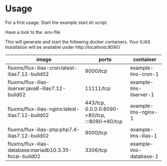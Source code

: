# Usage
For a first usage. Start the example start.sh script.

Have a look to the .env-file

This will generate and start the following docker containers. Your ILIAS Installation will be available under http://localhost:8090/ 

| **image**                                               | **ports** | **container**          |
|---------------------------------------------------------|------------------------------------------------|------------------------|
| fluxms/flux-ilias-cron:latest-ilias7.12-build02         | 9000/tcp                                       | example-lms-cron-1     |
| fluxms/flux-ilias-ilserver:java8-ilias7.12-build02      | 11111/tcp                                      | example-lms-ilserver-1 |
| fluxms/flux-ilias-nginx:latest-ilias7.12-build02        | 443/tcp, 0.0.0.0:8090->80/tcp, :::8090->80/tcp | example-lms-nginx-1    |
| fluxms/flux-ilias-php:php7.4-ilias7.12-build02          | 9000/tcp                                       | example-lms-ilias-1    |
| fluxms/flux-ilias-database:mariadb10.3.35-focal-build02 | 3306/tcp                                       | example-lms-database-1 |

